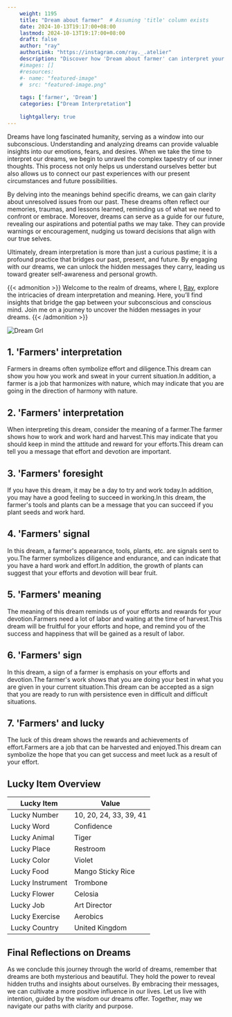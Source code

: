 ```yaml
---
    weight: 1195
    title: "Dream about farmer"  # Assuming 'title' column exists
    date: 2024-10-13T19:17:00+08:00
    lastmod: 2024-10-13T19:17:00+08:00
    draft: false
    author: "ray"
    authorLink: "https://instagram.com/ray._.atelier"
    description: "Discover how 'Dream about farmer' can interpret your future and uncover its significant meanings in your life."
    #images: []
    #resources:
    #- name: "featured-image"
    #  src: "featured-image.png"
    
    tags: ['farmer', 'Dream']
    categories: ["Dream Interpretation"]
    
    lightgallery: true
---
```

    
Dreams have long fascinated humanity, serving as a window into our subconscious. Understanding and analyzing dreams can provide valuable insights into our emotions, fears, and desires. When we take the time to interpret our dreams, we begin to unravel the complex tapestry of our inner thoughts. This process not only helps us understand ourselves better but also allows us to connect our past experiences with our present circumstances and future possibilities.

By delving into the meanings behind specific dreams, we can gain clarity about unresolved issues from our past. These dreams often reflect our memories, traumas, and lessons learned, reminding us of what we need to confront or embrace. Moreover, dreams can serve as a guide for our future, revealing our aspirations and potential paths we may take. They can provide warnings or encouragement, nudging us toward decisions that align with our true selves.

Ultimately, dream interpretation is more than just a curious pastime; it is a profound practice that bridges our past, present, and future. By engaging with our dreams, we can unlock the hidden messages they carry, leading us toward greater self-awareness and personal growth.

{{< admonition >}}
Welcome to the realm of dreams, where I, [Ray](https://instagram.com/ray._.atelier), explore the intricacies of dream interpretation and meaning. Here, you’ll find insights that bridge the gap between your subconscious and conscious mind. Join me on a journey to uncover the hidden messages in your dreams.
{{< /admonition >}}

![Dream Grl](https://cdn.pixabay.com/photo/2017/11/02/03/35/gothic-2910057_1280.jpg "Dream Grl")

## 1. 'Farmers' interpretation
Farmers in dreams often symbolize effort and diligence.This dream can show you how you work and sweat in your current situation.In addition, a farmer is a job that harmonizes with nature, which may indicate that you are going in the direction of harmony with nature.

## 2. 'Farmers' interpretation
When interpreting this dream, consider the meaning of a farmer.The farmer shows how to work and work hard and harvest.This may indicate that you should keep in mind the attitude and reward for your efforts.This dream can tell you a message that effort and devotion are important.

## 3. 'Farmers' foresight
If you have this dream, it may be a day to try and work today.In addition, you may have a good feeling to succeed in working.In this dream, the farmer's tools and plants can be a message that you can succeed if you plant seeds and work hard.

## 4. 'Farmers' signal
In this dream, a farmer's appearance, tools, plants, etc. are signals sent to you.The farmer symbolizes diligence and endurance, and can indicate that you have a hard work and effort.In addition, the growth of plants can suggest that your efforts and devotion will bear fruit.

## 5. 'Farmers' meaning
The meaning of this dream reminds us of your efforts and rewards for your devotion.Farmers need a lot of labor and waiting at the time of harvest.This dream will be fruitful for your efforts and hope, and remind you of the success and happiness that will be gained as a result of labor.

## 6. 'Farmers' sign
In this dream, a sign of a farmer is emphasis on your efforts and devotion.The farmer's work shows that you are doing your best in what you are given in your current situation.This dream can be accepted as a sign that you are ready to run with persistence even in difficult and difficult situations.

## 7. 'Farmers' and lucky
The luck of this dream shows the rewards and achievements of effort.Farmers are a job that can be harvested and enjoyed.This dream can symbolize the hope that you can get success and meet luck as a result of your effort.

## Lucky Item Overview
| Lucky Item          | Value              |
|---------------|--------------------|
| Lucky Number        | 10, 20, 24, 33, 39, 41  |
| Lucky Word          | Confidence |
| Lucky Animal        | Tiger |
| Lucky Place         | Restroom     |
| Lucky Color         | Violet     |
| Lucky Food          | Mango Sticky Rice      |
| Lucky Instrument    | Trombone |
| Lucky Flower        | Celosia    |
| Lucky Job           | Art Director       |
| Lucky Exercise      | Aerobics  |
| Lucky Country       | United Kingdom    |


##  Final Reflections on Dreams

As we conclude this journey through the world of dreams, remember that dreams are both mysterious and beautiful. They hold the power to reveal hidden truths and insights about ourselves. By embracing their messages, we can cultivate a more positive influence in our lives. Let us live with intention, guided by the wisdom our dreams offer. Together, may we navigate our paths with clarity and purpose.
